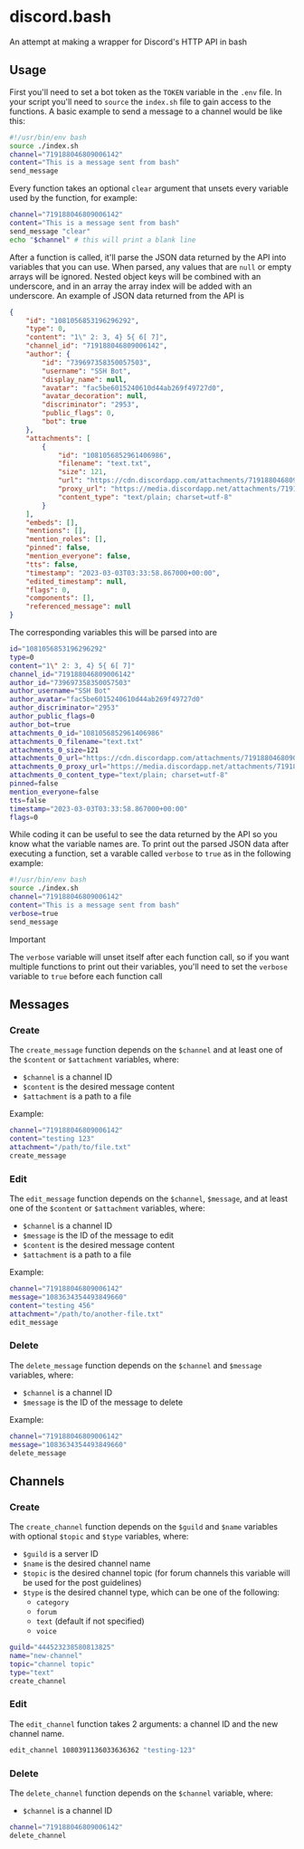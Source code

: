# discord.bash

An attempt at making a wrapper for Discord's HTTP API in bash

## Usage

First you'll need to set a bot token as the `TOKEN` variable in the `.env` file. In your script you'll need to `source` the `index.sh` file to gain access to the functions. A basic example to send a message to a channel would be like this:

```bash
#!/usr/bin/env bash
source ./index.sh
channel="719188046809006142"
content="This is a message sent from bash"
send_message
```

Every function takes an optional `clear` argument that unsets every variable used by the function, for example:

```bash
channel="719188046809006142"
content="This is a message sent from bash"
send_message "clear"
echo "$channel" # this will print a blank line
```

After a function is called, it'll parse the JSON data returned by the API into variables that you can use. When parsed, any values that are `null` or empty arrays will be ignored. Nested object keys will be combined with an underscore, and in an array the array index will be added with an underscore. An example of JSON data returned from the API is

```json
{
	"id": "1081056853196296292",
	"type": 0,
	"content": "1\" 2: 3, 4} 5{ 6[ 7]",
	"channel_id": "719188046809006142",
	"author": {
		"id": "739697358350057503",
		"username": "SSH Bot",
		"display_name": null,
		"avatar": "fac5be6015240610d44ab269f49727d0",
		"avatar_decoration": null,
		"discriminator": "2953",
		"public_flags": 0,
		"bot": true
	},
	"attachments": [
		{
			"id": "1081056852961406986",
			"filename": "text.txt",
			"size": 121,
			"url": "https://cdn.discordapp.com/attachments/719188046809006142/1081056852961406987/text.txt",
			"proxy_url": "https://media.discordapp.net/attachments/719188046809006142/1081056852961406987/text.txt",
			"content_type": "text/plain; charset=utf-8"
		}
	],
	"embeds": [],
	"mentions": [],
	"mention_roles": [],
	"pinned": false,
	"mention_everyone": false,
	"tts": false,
	"timestamp": "2023-03-03T03:33:58.867000+00:00",
	"edited_timestamp": null,
	"flags": 0,
	"components": [],
	"referenced_message": null
}
```

The corresponding variables this will be parsed into are

```bash
id="1081056853196296292"
type=0
content="1\" 2: 3, 4} 5{ 6[ 7]"
channel_id="719188046809006142"
author_id="739697358350057503"
author_username="SSH Bot"
author_avatar="fac5be6015240610d44ab269f49727d0"
author_discriminator="2953"
author_public_flags=0
author_bot=true
attachments_0_id="1081056852961406986"
attachments_0_filename="text.txt"
attachments_0_size=121
attachments_0_url="https://cdn.discordapp.com/attachments/719188046809006142/1081056852961406987/text.txt"
attachments_0_proxy_url="https://media.discordapp.net/attachments/719188046809006142/1081056852961406987/text.txt"
attachments_0_content_type="text/plain; charset=utf-8"
pinned=false
mention_everyone=false
tts=false
timestamp="2023-03-03T03:33:58.867000+00:00"
flags=0
```

While coding it can be useful to see the data returned by the API so you know what the variable names are. To print out the parsed JSON data after executing a function, set a varable called `verbose` to `true` as in the following example:

```bash
#!/usr/bin/env bash
source ./index.sh
channel="719188046809006142"
content="This is a message sent from bash"
verbose=true
send_message
```

> [!IMPORTANT]  
> The `verbose` variable will unset itself after each function call, so if you want multiple functions to print out their variables, you'll need to set the `verbose` variable to `true` before each function call

## Messages

### Create

The `create_message` function depends on the `$channel` and at least one of the `$content` or `$attachment` variables, where:

- `$channel` is a channel ID
- `$content` is the desired message content
- `$attachment` is a path to a file

Example:

```bash
channel="719188046809006142"
content="testing 123"
attachment="/path/to/file.txt"
create_message
```

### Edit

The `edit_message` function depends on the `$channel`, `$message`, and at least one of the `$content` or `$attachment` variables, where:

- `$channel` is a channel ID
- `$message` is the ID of the message to edit
- `$content` is the desired message content
- `$attachment` is a path to a file

Example:

```bash
channel="719188046809006142"
message="1083634354493849660"
content="testing 456"
attachment="/path/to/another-file.txt"
edit_message
```

### Delete

The `delete_message` function depends on the `$channel` and `$message` variables, where:

- `$channel` is a channel ID
- `$message` is the ID of the message to delete

Example:

```bash
channel="719188046809006142"
message="1083634354493849660"
delete_message
```

## Channels

### Create

The `create_channel` function depends on the `$guild` and `$name` variables with optional `$topic` and `$type` variables, where:

- `$guild` is a server ID
- `$name` is the desired channel name
- `$topic` is the desired channel topic (for forum channels this variable will be used for the post guidelines)
- `$type` is the desired channel type, which can be one of the following:
	- `category`
	- `forum`
	- `text` (default if not specified)
	- `voice`

```bash
guild="444523238580813825"
name="new-channel"
topic="channel topic"
type="text"
create_channel
```

### Edit

The `edit_channel` function takes 2 arguments: a channel ID and the new channel name.

```bash
edit_channel 1080391136033636362 "testing-123"
```

### Delete

The `delete_channel` function depends on the `$channel` variable, where:

- `$channel` is a channel ID

```bash
channel="719188046809006142"
delete_channel
```
